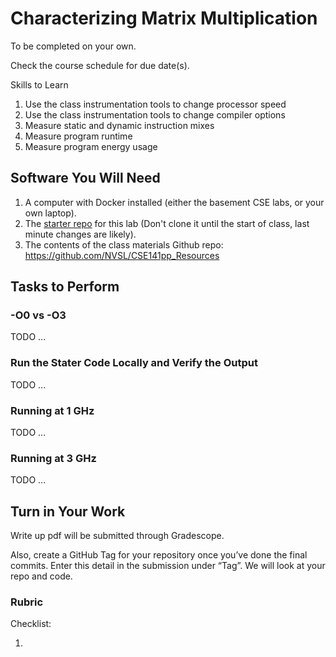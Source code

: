 # Characterizing Matrix Multiplication

To be completed on your own.

Check the course schedule for due date(s).

Skills to Learn

1. Use the class instrumentation tools to change processor speed
2. Use the class instrumentation tools to change compiler options
3. Measure static and dynamic instruction mixes
4. Measure program runtime
5. Measure program energy usage


## Software You Will Need

1. A computer with Docker installed (either the basement CSE labs, or your own laptop).
2. The [starter repo]() for this lab (Don't clone it until the start of class, last minute changes are likely).
3. The contents of the class materials Github repo: https://github.com/NVSL/CSE141pp_Resources

## Tasks to Perform

### -O0 vs -O3

TODO ...

### Run the Stater Code Locally and Verify the Output

TODO ...

### Running at 1 GHz

TODO ...

### Running at 3 GHz

TODO ...


## Turn in Your Work
Write up pdf will be submitted through Gradescope.

Also, create a GitHub Tag for your repository once you’ve done the final commits. 
Enter this detail in the submission under “Tag”.
We will look at your repo and code.

### Rubric

Checklist:

1. 

